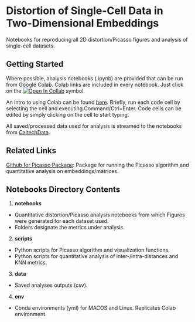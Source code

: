 # Distortion of Single-Cell Data in Two-Dimensional Embeddings

Notebooks for reproducing all 2D distortion/Picasso figures and analysis of single-cell datasets.

## Getting Started

Where possible, analysis notebooks (.ipynb) are provided that can be run from Google Colab. Colab links are included in every notebook. Just click on the [![Open In Collab](https://colab.research.google.com/assets/colab-badge.svg)](https://colab.research.google.com) symbol.

An intro to using Colab can be found [here](https://colab.research.google.com). Briefly, run each code cell by selecting the cell and executing Command/Ctrl+Enter. Code cells can be edited by simply clicking on the cell to start typing.

All saved/processed data used for analysis is streamed to the notebooks from [CaltechData](https://data.caltech.edu/).

## Related Links

[Github for Picasso Package](https://github.com/pachterlab/picasso): Package for running the Picasso algorithm and quantitative analysis on embeddings/matrices.


## Notebooks Directory Contents

1) **notebooks**
  - Quantitative distortion/Picasso analysis notebooks from which Figures were generated for each dataset used.
  - Folders designate the metrics under analysis

2) **scripts** 
  - Python scripts for Picasso algorithm and visualization functions.
  - Python scripts for quantitative analysis of inter-/intra-distances and KNN metrics.

3) **data**
  - Saved analyses outputs (csv).

4) **env**
  - Conda environments (yml) for MACOS and Linux. Replicates Colab environment.



